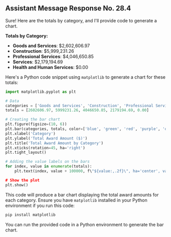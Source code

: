 ## Assistant Message Response No. 28.4

Sure! Here are the totals by category, and I'll provide code to generate a chart.

**Totals by Category:**
- **Goods and Services**: $2,602,606.97
- **Construction**: $5,999,231.26
- **Professional Services**: $4,046,650.85
- **Services**: $2,179,194.69
- **Health and Human Services**: $0.00

Here's a Python code snippet using `matplotlib` to generate a chart for these totals:

```python
import matplotlib.pyplot as plt

# Data
categories = ['Goods and Services', 'Construction', 'Professional Services', 'Services', 'Health and Human Services']
totals = [2602606.97, 5999231.26, 4046650.85, 2179194.69, 0.00]

# Creating the bar chart
plt.figure(figsize=(10, 6))
plt.bar(categories, totals, color=['blue', 'green', 'red', 'purple', 'orange'])
plt.xlabel('Category')
plt.ylabel('Total Award Amount ($)')
plt.title('Total Award Amount by Category')
plt.xticks(rotation=45, ha='right')
plt.tight_layout()

# Adding the value labels on the bars
for index, value in enumerate(totals):
    plt.text(index, value + 100000, f\"${value:,.2f}\", ha='center', va='bottom')

# Show the plot
plt.show()
```

This code will produce a bar chart displaying the total award amounts for each category. Ensure you have `matplotlib` installed in your Python environment if you run this code:

```sh
pip install matplotlib
```

You can run the provided code in a Python environment to generate the bar chart.